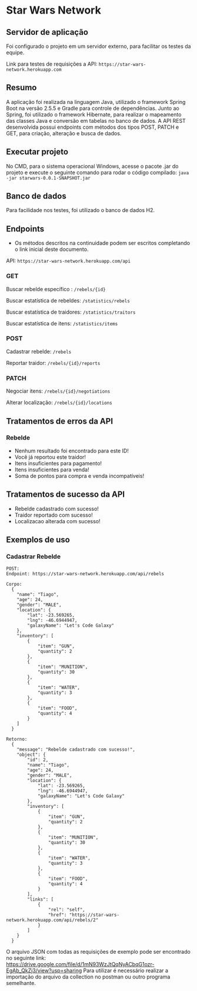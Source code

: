 # Star Wars Network

## Servidor de aplicação
Foi configurado o projeto em um servidor externo, para facilitar os testes da equipe. 

Link para testes de requisições a API: `https://star-wars-network.herokuapp.com`

## Resumo
A aplicação foi realizada na linguagem Java, utilizado o framework Spring Boot na versão 2.5.5 e Gradle para controle de dependências. Junto ao Spring, foi utilizado o framework Hibernate, para realizar o mapeamento das classes Java e conversão em tabelas no banco de dados. A API REST desenvolvida possui endpoints com métodos dos tipos POST, PATCH e GET, para criação, alteração e busca de dados.

## Executar projeto
No CMD, para o sistema operacional Windows, acesse o pacote .jar do projeto e execute o seguinte comando para rodar o código compilado:
`java -jar starwars-0.0.1-SNAPSHOT.jar`

## Banco de dados
Para facilidade nos testes, foi utilizado o banco de dados H2.

## Endpoints
* Os métodos descritos na continuidade podem ser escritos completando o link inicial deste documento. 

API: `https://star-wars-network.herokuapp.com/api`

### GET
Buscar rebelde específico : `/rebels/{id}`

Buscar estatística de rebeldes: `/statistics/rebels`

Buscar estatística de traidores: `/statistics/traitors`

Buscar estatística de itens: `/statistics/items`

### POST
Cadastrar rebelde: `/rebels`

Reportar traidor: `/rebels/{id}/reports`

### PATCH
Negociar itens: `/rebels/{id}/negotiations`

Alterar localização: `/rebels/{id}/locations`

## Tratamentos de erros da API
### Rebelde
- Nenhum resultado foi encontrado para este ID!
- Você já reportou este traidor!
- Itens insuficientes para pagamento!
- Itens insuficientes para venda!
- Soma de pontos para compra e venda incompatíveis!

## Tratamentos de sucesso da API
- Rebelde cadastrado com sucesso!
- Traidor reportado com sucesso!
- Localizacao alterada com sucesso!

## Exemplos de uso
### Cadastrar Rebelde
```
POST:
Endpoint: https://star-wars-network.herokuapp.com/api/rebels

Corpo:
  {
    "name": "Tiago",
    "age": 24,
    "gender": "MALE",
    "location": {
        "lat": -23.569265,
        "lng": -46.6944947,
        "galaxyName": "Let's Code Galaxy"
    },
    "inventory": [
        {
            "item": "GUN",
            "quantity": 2
        },
        {
            "item": "MUNITION",
            "quantity": 30
        },
        {
            "item": "WATER",
            "quantity": 3
        },
        {
            "item": "FOOD",
            "quantity": 4
        }
    ]
  }

Retorno:
  {
    "message": "Rebelde cadastrado com sucesso!",
    "object": {
        "id": 2,
        "name": "Tiago",
        "age": 24,
        "gender": "MALE",
        "location": {
            "lat": -23.569265,
            "lng": -46.6944947,
            "galaxyName": "Let's Code Galaxy"
        },
        "inventory": [
            {
                "item": "GUN",
                "quantity": 2
            },
            {
                "item": "MUNITION",
                "quantity": 30
            },
            {
                "item": "WATER",
                "quantity": 3
            },
            {
                "item": "FOOD",
                "quantity": 4
            }
        ],
        "links": [
            {
                "rel": "self",
                "href": "https://star-wars-network.herokuapp.com/api/rebels/2"
            }
        ]
    }
  }
```

O arquivo JSON com todas as requisições de exemplo pode ser encontrado no seguinte link: https://drive.google.com/file/d/1mN93WzJtQqNyACbqG1ozr-EgAb_QkZj3/view?usp=sharing
Para utilizar é necessário realizar a importação do arquivo da collection no postman ou outro programa semelhante.
